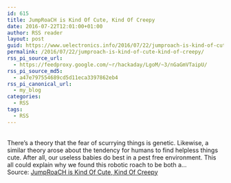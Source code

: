 ```yaml
---
id: 615
title: JumpRoaCH is Kind Of Cute, Kind Of Creepy
date: 2016-07-22T12:01:00+01:00
author: RSS reader
layout: post
guid: https://www.uelectronics.info/2016/07/22/jumproach-is-kind-of-cute-kind-of-creepy/
permalink: /2016/07/22/jumproach-is-kind-of-cute-kind-of-creepy/
rss_pi_source_url:
  - https://feedproxy.google.com/~r/hackaday/LgoM/~3/nGaGmVTaipU/
rss_pi_source_md5:
  - a47e797554689cd5d11eca3397862eb4
rss_pi_canonical_url:
  - my_blog
categories:
  - RSS
tags:
  - RSS
---
```

&#013;  
There’s a theory that the fear of scurrying things is genetic. Likewise, a similar theory arose about the tendency for humans to find helpless things cute. After all, our useless babies do best in a pest free environment. This all could explain why we found this robotic roach to be both a…&#013;  
Source: <a href="https://feedproxy.google.com/~r/hackaday/LgoM/~3/nGaGmVTaipU/" target="_blank">JumpRoaCH is Kind Of Cute, Kind Of Creepy</a>